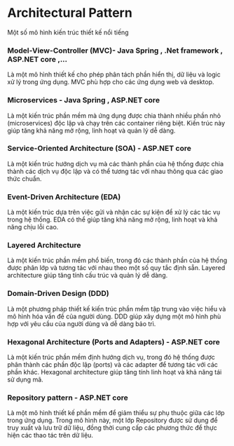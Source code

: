# Architectural Pattern

Một số mô hình kiến trúc thiết kế nổi tiếng

### Model-View-Controller (MVC)- Java Spring , .Net framework , ASP.NET core ,...
Là một mô hình thiết kế cho phép phân tách phần hiển thị, dữ liệu và logic xử lý trong ứng dụng. MVC phù hợp cho các ứng dụng web và desktop.

### Microservices - Java Spring , ASP.NET core
Là một kiến trúc phần mềm mà ứng dụng được chia thành nhiều phần nhỏ (microservices) độc lập và chạy trên các container riêng biệt.
Kiến trúc này giúp tăng khả năng mở rộng, linh hoạt và quản lý dễ dàng.

### Service-Oriented Architecture (SOA) - ASP.NET core
Là một kiến trúc hướng dịch vụ mà các thành phần của hệ thống được chia thành các dịch vụ độc lập và có thể tương tác với nhau thông qua các giao thức chuẩn.
 
### Event-Driven Architecture (EDA)
Là một kiến trúc dựa trên việc gửi và nhận các sự kiện để xử lý các tác vụ trong hệ thống. EDA có thể giúp tăng khả năng mở rộng, linh hoạt và khả năng chịu lỗi cao.

### Layered Architecture
Là một kiến trúc phần mềm phổ biến, trong đó các thành phần của hệ thống được phân lớp và tương tác với nhau theo một số quy tắc định sẵn.
Layered architecture giúp tăng tính cấu trúc và quản lý dễ dàng.

### Domain-Driven Design (DDD)
Là một phương pháp thiết kế kiến trúc phần mềm tập trung vào việc hiểu và mô hình hóa vấn đề của người dùng.
DDD giúp xây dựng một mô hình phù hợp với yêu cầu của người dùng và dễ dàng bảo trì.

### Hexagonal Architecture (Ports and Adapters) - ASP.NET core
Là một kiến trúc phần mềm định hướng dịch vụ, trong đó hệ thống được phân thành các phần độc lập (ports) và các adapter để tương tác với các phần khác. 
Hexagonal architecture giúp tăng tính linh hoạt và khả năng tái sử dụng mã.

### Repository pattern - ASP.NET core
Là một mô hình thiết kế phần mềm để giảm thiểu sự phụ thuộc giữa các lớp trong ứng dụng. Trong mô hình này, một lớp Repository được sử dụng để truy xuất và lưu trữ dữ liệu,
đồng thời cung cấp các phương thức để thực hiện các thao tác trên dữ liệu.
